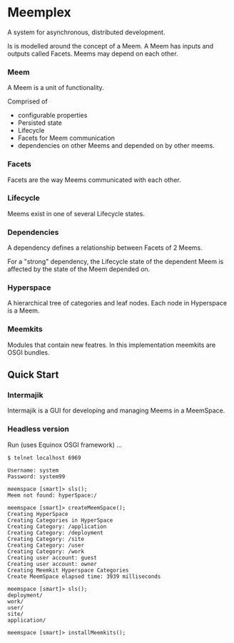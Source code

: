 Meemplex
========

A system for asynchronous, distributed development.

Is is modelled around the concept of a Meem.  A Meem has inputs and outputs called Facets.
Meems may depend on each other.

### Meem

A Meem is a unit of functionality.

Comprised of
- configurable properties
- Persisted state
- Lifecycle
- Facets for Meem communication
- dependencies on other Meems and depended on by other meems.

### Facets

Facets are the way Meems communicated with each other.

### Lifecycle

Meems exist in one of several Lifecycle states.

### Dependencies

A dependency defines a relationship between Facets of 2 Meems.  

For a "strong" dependency, the Lifecycle state of the dependent Meem is affected by the state of the
Meem depended on.

### Hyperspace

A hierarchical tree of categories and leaf nodes.  Each node in Hyperspace is a Meem.

### Meemkits

Modules that contain new featres.  In this implementation meemkits are OSGI bundles.

## Quick Start

### Intermajik
Intermajik is a GUI for developing and managing Meems in a MeemSpace.

### Headless version

Run (uses Equinox OSGI framework) ...

    $ telnet localhost 6969
    
    Username: system
    Password: system99
    
    meemspace [smart]> sls();
    Meem not found: hyperSpace:/
    
    meemspace [smart]> createMeemSpace();
    Creating HyperSpace
    Creating Categories in HyperSpace
    Creating Category: /application
    Creating Category: /deployment
    Creating Category: /site
    Creating Category: /user
    Creating Category: /work
    Creating user account: guest
    Creating user account: owner
    Creating Meemkit Hyperspace Categories
    Create MeemSpace elapsed time: 3939 milliseconds
    
    meemspace [smart]> sls();
    deployment/
    work/
    user/
    site/
    application/
    
    meemspace [smart]> installMeemkits();
    
